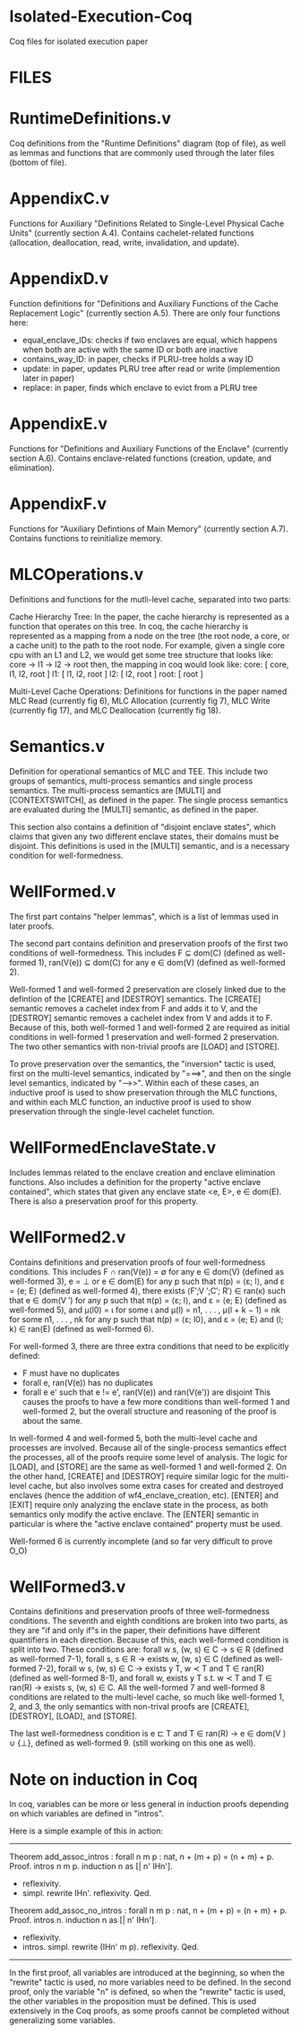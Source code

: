 # Isolated-Execution-Coq
Coq files for isolated execution paper

# FILES
# RuntimeDefinitions.v
Coq definitions from the "Runtime Definitions" diagram (top of file), as well as lemmas and functions that are commonly used through the later files (bottom of file).

# AppendixC.v
Functions for Auxiliary "Definitions Related to Single-Level Physical Cache Units" (currently section A.4). Contains cachelet-related functions (allocation, deallocation, read, write, invalidation, and update).

# AppendixD.v
Function definitions for "Definitions and Auxiliary Functions of the Cache Replacement Logic" (currently section A.5). There are only four functions here:
- equal_enclave_IDs: checks if two enclaves are equal, which happens when both are active with the same ID or both are inactive
- contains_way_ID: in paper, checks if PLRU-tree holds a way ID
- update: in paper, updates PLRU tree after read or write (implemention later in paper)
- replace: in paper, finds which enclave to evict from a PLRU tree

# AppendixE.v
Functions for "Definitions and Auxiliary Functions of the Enclave" (currently section A.6). Contains enclave-related functions (creation, update, and elimination).

# AppendixF.v
Functions for "Auxiliary Defintions of Main Memory" (currently section A.7). Contains functions to reinitialize memory.

# MLCOperations.v
Definitions and functions for the mutli-level cache, separated into two parts:

Cache Hierarchy Tree:
In the paper, the cache hierarchy is represented as a function that operates on this tree.
In coq, the cache hierarchy is represented as a mapping from a node on the tree (the root node, a core, or a cache unit) to the path to the root node.
For example, given a single core cpu with an L1 and L2, we would get some tree structure that looks like:
core -> l1 -> l2 -> root
then, the mapping in coq would look like:
core: [ core, l1, l2, root ]
l1: [ l1, l2, root ]
l2: [ l2, root ]
root: [ root ]

Multi-Level Cache Operations:
Definitions for functions in the paper named MLC Read (currently fig 6), MLC Allocation (currently fig 7), MLC Write (currently fig 17), and MLC Deallocation (currently fig 18).

# Semantics.v
Definition for operational semantics of MLC and TEE. This include two groups of semantics, multi-process semantics and single process semantics.
The multi-process semantics are [MULTI] and [CONTEXTSWITCH], as defined in the paper.
The single process semantics are evaluated during the [MULTI] semantic, as defined in the paper.

This section also contains a definition of "disjoint enclave states", which claims that given any two different enclave states, their domains must be disjoint. This definitions is used in the [MULTI] semantic, and is a necessary condition for well-formedness.

# WellFormed.v
The first part contains "helper lemmas", which is a list of lemmas used in later proofs.

The second part contains definition and preservation proofs of the first two conditions of well-formedness. This includes F ⊆ dom(C) (defined as well-formed 1), ran(V(e)) ⊆ dom(C) for any e ∈ dom(V) (defined as well-formed 2).

Well-formed 1 and well-formed 2 preservation are closely linked due to the defintion of the [CREATE] and [DESTROY] semantics.
The [CREATE] semantic removes a cachelet index from F and adds it to V, and the [DESTROY] semantic removes a cachelet index from V and adds it to F.
Because of this, both well-formed 1 and well-formed 2 are required as initial conditions in well-formed 1 preservation and well-formed 2 preservation.
The two other semantics with non-trivial proofs are [LOAD] and [STORE].

To prove preservation over the semantics, the "inversion" tactic is used, first on the multi-level semantics, indicated by "===>", and then on the single level semantics, indicated by "-->>".
Within each of these cases, an inductive proof is used to show preservation through the MLC functions, and within each MLC function, an inductive proof is used to show preservation through the single-level cachelet function.

# WellFormedEnclaveState.v
Includes lemmas related to the enclave creation and enclave elimination functions.
Also includes a definition for the property "active enclave contained", which states that given any enclave state <e, E>, e ∈ dom(E).
There is also a preservation proof for this property.

# WellFormed2.v
Contains definitions and preservation proofs of four well-formedness conditions. This includes F ∩ ran(V(e)) = ∅ for any e ∈ dom(V) (defined as well-formed 3), e = ⊥ or e ∈ dom(E) for any p such that π(p) = ⟨ε; l⟩, and ε = ⟨e; E⟩ (defined as well-formed 4), there exists ⟨F′;V ′;C′; R′⟩ ∈ ran(κ) such that e ∈ dom(V ′) for any p such that π(p) = ⟨ε; l⟩, and ε = ⟨e; E⟩ (defined as well-formed 5), and μ(l0) = ι for some ι and μ(l) = n1, . . . , μ(l + k − 1) = nk for some n1, . . . , nk for any p such that π(p) = ⟨ε; l0⟩, and ε = ⟨e; E⟩ and ⟨l; k⟩ ∈ ran(E) (defined as well-formed 6).

For well-formed 3, there are three extra conditions that need to be explicitly defined:
- F must have no duplicates
- forall e, ran(V(e)) has no duplicates
- forall e e' such that e != e', ran(V(e)) and ran(V(e')) are disjoint
This causes the proofs to have a few more conditions than well-formed 1 and well-formed 2, but the overall structure and reasoning of the proof is about the same.

In well-formed 4 and well-formed 5, both the multi-level cache and processes are involved. Because all of the single-process semantics effect the processes, all of the proofs require some level of analysis. The logic for [LOAD], and [STORE] are the same as well-formed 1 and well-formed 2. On the other hand, [CREATE] and [DESTROY] require similar logic for the multi-level cache, but also involves some extra cases for created and destroyed enclaves (hence the addition of wf4_enclave_creation, etc). [ENTER] and [EXIT] require only analyzing the enclave state in the process, as both semantics only modify the active enclave. The [ENTER] semantic in particular is where the "active enclave contained" property must be used.

Well-formed 6 is currently incomplete (and so far very difficult to prove O_O) 

# WellFormed3.v
Contains definitions and preservation proofs of three well-formedness conditions. The seventh and eighth conditions are broken into two parts, as they are "if and only if"s in the paper, their definitions have different quantifiers in each direction. Because of this, each well-formed condition is split into two.
These conditions are: forall w s, (w, s) ∈ C -> s ∈ R (defined as well-formed 7-1), forall s, s ∈ R -> exists w, (w, s) ∈ C (defined as well-formed 7-2), forall w s, (w, s) ∈ C -> exists y T, w ≺ T and T ∈ ran(R) (defined as well-formed 8-1), and forall w, exists y T s.t. w ≺ T and T ∈ ran(R) -> exists s, (w, s) ∈ C.
All the well-formed 7 and well-formed 8 conditions are related to the multi-level cache, so much like well-formed 1, 2, and 3, the only semantics with non-trival proofs are [CREATE], [DESTROY], [LOAD], and [STORE].

The last well-formedness condition is e ⊏ T and T ∈ ran(R) -> e ∈ dom(V ) ∪ {⊥}, defined as well-formed 9. (still working on this one as well).

# Note on induction in Coq
In coq, variables can be more or less general in induction proofs depending on which variables are defined in "intros".

Here is a simple example of this in action:

******************************************************
Theorem add_assoc_intros : forall n m p : nat,
  n + (m + p) = (n + m) + p.
Proof.
  intros n m p. induction n as [| n' IHn'].
  - reflexivity.
  - simpl. rewrite IHn'. reflexivity.
Qed.

Theorem add_assoc_no_intros : forall n m p : nat,
  n + (m + p) = (n + m) + p.
Proof.
  intros n. induction n as [| n' IHn'].
  - reflexivity.
  - intros. simpl. rewrite (IHn' m p). reflexivity.
Qed.
******************************************************

In the first proof, all variables are introduced at the beginning, so when the "rewrite" tactic is used, no more variables need to be defined.
In the second proof, only the variable "n" is defined, so when the "rewrite" tactic is used, the other variables in the proposition must be defined.
This is used extensively in the Coq proofs, as some proofs cannot be completed without generalizing some variables.